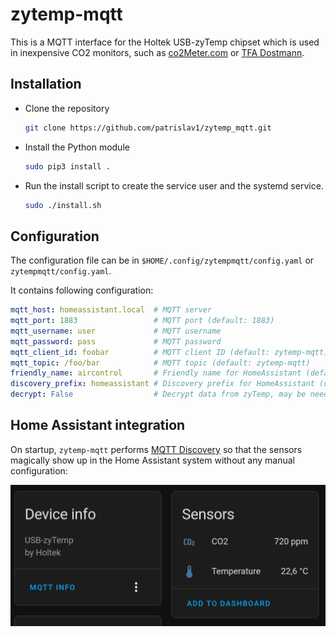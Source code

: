 # zytemp-mqtt

This is a MQTT interface for the Holtek USB-zyTemp chipset which is used in inexpensive CO2 monitors, such as [co2Meter.com](http://www.co2meter.com/products/co2mini-co2-indoor-air-quality-monitor) or [TFA Dostmann](https://www.amazon.de/dp/B00TH3OW4Q).

## Installation

* Clone the repository

  ```bash
  git clone https://github.com/patrislav1/zytemp_mqtt.git
  ```

* Install the Python module

  ```bash
  sudo pip3 install .
  ```

* Run the install script to create the service user and the systemd service.

  ```bash
  sudo ./install.sh
  ```

## Configuration

The configuration file can be in `$HOME/.config/zytempmqtt/config.yaml` or `zytempmqtt/config.yaml`.

It contains following configuration:

```yaml
mqtt_host: homeassistant.local  # MQTT server
mqtt_port: 1883                 # MQTT port (default: 1883)
mqtt_username: user             # MQTT username
mqtt_password: pass             # MQTT password
mqtt_client_id: foobar          # MQTT client ID (default: zytemp-mqtt)
mqtt_topic: /foo/bar            # MQTT topic (default: zytemp-mqtt)
friendly_name: aircontrol       # Friendly name for HomeAssistant (default: zytemp-mqtt)
discovery_prefix: homeassistant # Discovery prefix for HomeAssistant (default: homeassistant)
decrypt: False                  # Decrypt data from zyTemp, may be needed for some devices (default: False)
```

## Home Assistant integration

On startup, `zytemp-mqtt` performs [MQTT Discovery](https://www.home-assistant.io/docs/mqtt/discovery/) so that the sensors magically show up in the Home Assistant system without any manual configuration:

 ![HomeAssistant screenshot](mqtt.png)
